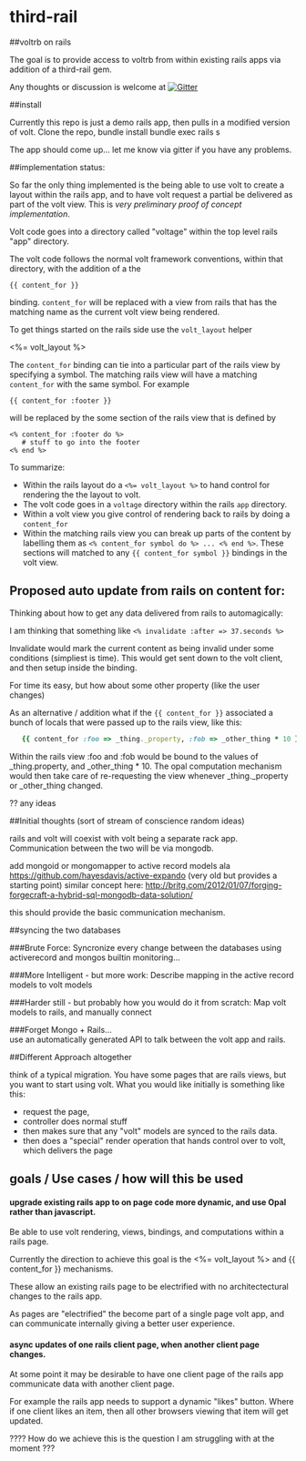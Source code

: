 third-rail
==========

##voltrb on rails

The goal is to provide access to voltrb from within existing rails apps via addition of a third-rail gem.

Any thoughts or discussion is welcome at [![Gitter](https://badges.gitter.im/Join%20Chat.svg)](https://gitter.im/catprintlabs/third-rail?utm_source=badge&utm_medium=badge&utm_campaign=pr-badge&utm_content=badge)


##install

Currently this repo is just a demo rails app, then pulls in a modified version of volt.
Clone the repo,
bundle install
bundle exec rails s

The app should come up...  let me know via gitter if you have any problems.

##implementation status:

So far the only thing implemented is the being able to use volt to create a layout within the rails app, and to have volt request a partial be delivered as part of the volt view.  This is _very preliminary proof of concept implementation_.

Volt code goes into a directory called "voltage" within the top level rails "app" directory.

The volt code follows the normal volt framework conventions, within that directory, with the addition of a the

    {{ content_for }}
    
binding.  `content_for` will be replaced with a view from rails that has the matching name as the current volt view being rendered.

To get things started on the rails side use the `volt_layout` helper 

   <%= volt_layout %>

The `content_for` binding can tie into a particular part of the rails view by specifying a symbol.  The matching rails view will have a matching `content_for` with the same symbol.  For example

    {{ content_for :footer }}

will be replaced by the some section of the rails view that is defined by

    <% content_for :footer do %>
       # stuff to go into the footer
    <% end %>

To summarize:

* Within the rails layout do a `<%= volt_layout %>` to hand control for rendering the the layout to volt.
* The volt code goes in a `voltage` directory within the rails `app` directory.
* Within a volt view you give control of rendering back to rails by doing a `content_for`
* Within the matching rails view you can break up parts of the content by labelling them as `<% content_for symbol do %> ... <% end %>`.  These sections will matched to any `{{ content_for symbol }}` bindings in the volt view.

## Proposed auto update from rails on content for:

Thinking about how to get any data delivered from rails to automagically:

I am thinking that something like `<% invalidate :after => 37.seconds %>`  

Invalidate would mark the current content as being invalid under some conditions (simpliest is time).  This would get sent down to the volt client, and then setup inside the binding.

For time its easy, but how about some other property (like the user changes)

As an alternative / addition what if the `{{ content_for }}` associated a bunch of locals that were passed up to the rails view, like this: 

```ruby
   {{ content_for :foo => _thing._property, :fob => _other_thing * 10 }}
```

Within the rails view :foo and :fob would be bound to the values of _thing.property, and _other_thing * 10.  The opal computation mechanism would then take care of re-requesting the view whenever _thing._property or _other_thing changed.



?? any ideas
 
##Initial thoughts (sort of stream of conscience random ideas)

rails and volt will coexist with volt being a separate rack app.  Communication between the two will be via mongodb.

add mongoid or mongomapper to active record models ala https://github.com/hayesdavis/active-expando (very old but provides a starting point)  similar concept here: http://britg.com/2012/01/07/forging-forgecraft-a-hybrid-sql-mongodb-data-solution/

this should provide the basic communication mechanism.

##syncing the two databases

###Brute Force:
Syncronize every change between the databases using activerecord and mongos builtin monitoring...

###More Intelligent - but more work:
Describe mapping in the active record models to volt models 

###Harder still - but probably how you would do it from scratch:
Map volt models to rails, and manually connect

###Forget Mongo + Rails...  
use an automatically generated API to talk between the volt app and rails.

##Different Approach altogether

think of a typical migration.  You have some pages that are rails views, but you want to start using volt.
What you would like initially is something like this:
* request the page, 
* controller does normal stuff
* then makes sure that any "volt" models are synced to the rails data.
* then does a "special" render operation that hands control over to volt, which delivers the page

## goals / Use cases / how will this be used

#### upgrade existing rails app to on page code more dynamic, and use Opal rather than javascript.

Be able to use volt rendering, views, bindings, and computations within a rails page.

Currently the direction to achieve this goal is the <%= volt_layout %> and {{ content_for }} mechanisms.  

These allow an existing rails page to be electrified with no architectectural changes to the rails app.

As pages are "electrified" the become part of a single page volt app, and can communicate internally giving a better user experience.

#### async updates of one rails client page, when another client page changes.

At some point it may be desirable to have one client page of the rails app communicate data with another client page. 

For example the rails app needs to support a dynamic "likes" button.  Where if one client likes an item, then all other browsers viewing that item will get updated.

???? How do we achieve this is the question I am struggling with at the moment ???
